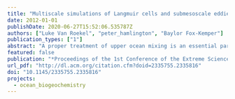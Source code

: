```yaml
---
title: "Multiscale simulations of Langmuir cells and submesoscale eddies using XSEDE resources"
date: 2012-01-01
publishDate: 2020-06-27T15:52:06.535787Z
authors: ["Luke Van Roekel", "peter_hamlington", "Baylor Fox-Kemper"]
publication_types: ["1"]
abstract: "A proper treatment of upper ocean mixing is an essential part of accurate climate modeling. This problem is difﬁcult because the upper ocean is home to many competing processes. Vertical turbulent mixing acts to unstratify the water column, while lateral submesoscale eddies attempt to stratify the column. Langmuir turbulence, which often dominates the vertical mixing, is driven by an interaction of the wind stress and surface wave (Stokes) drift, while the submesoscale eddies are driven by lateral density and velocity changes. Taken together, these processes span a large range of spatial and temporal scales. They have been studied separately via theory and modeling. It has been demonstrated that the way these scales are represented in climate models has a nontrivial impact on the global climate system. The largest impact is on upper ocean processes, which ﬁlter air-sea interactions. This interaction is especially interesting, because it is the interface between nonhydrostatic and hydrostatic, quasigeostrophic and ageostrophic, and small-scale and large-scale ocean dynamics. Previous studies have resulted in parameterizations for Langmuir turbulence and submesoscale ﬂuxes, but these parameterizations assume that there is no interaction between these important processes. In this work we have utilized a large XSEDE allocation (9 million SUs) to perform multiscale simulations that encompass the Langmuir scale (O(10100m)) and submesoscale eddies (O(1-10km)). One simulation includes a Stokes drift, and hence Langmuir turbulence, while the other does not."
featured: false
publication: "*Proceedings of the 1st Conference of the Extreme Science and Engineering Discovery Environment on Bridging from the eXtreme to the campus and beyond - XSEDE '12*"
url_pdf: "http://dl.acm.org/citation.cfm?doid=2335755.2335816"
doi: "10.1145/2335755.2335816"
projects:
  - ocean_biogeochemistry
---
```


